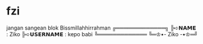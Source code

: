 # fzi
jangan sangean blok
Bissmillahhirrahman
╔═════════════╗ 
╠➪𝗡𝗔𝗠𝗘 : Ziko
╠➪𝗨𝗦𝗘𝗥𝗡𝗔𝗠𝗘 : kepo babi
╚═════════════
╚═♔•-    Ziko    -•♔═╝
